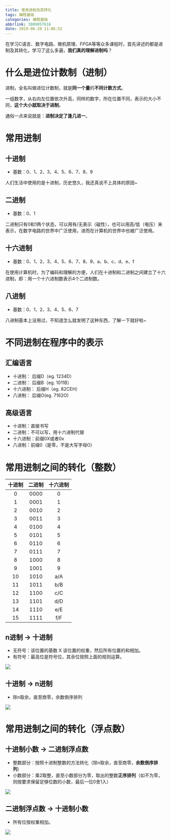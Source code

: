```yaml
---
title: 常用进制及其转化
tags: 编程基础
categories: 编程基础
abbrlink: 3809057616
date: 2019-06-20 11:06:52
---
```

在学习C语言、数字电路、微机原理、FPGA等等众多课程时，首先讲述的都是进制及其转化，学习了这么多遍，**我们真的理解进制吗**？

<!-- more -->

# 什么是进位计数制（进制）
进制，全名叫做进位计数制，就是**同一个量**的**不同计数方式**。

一组数字，从右向左位置依次升高，同样的数字，所在位置不同，表示的大小不同，**这个大小就取决于进制**。

通俗一点来说就是：**进制决定了逢几进一**。

# 常用进制
## 十进制

- 基数：0、1、2、3、4、5、6、7、8、9

人们生活中使用的是十进制，历史悠久，我还真说不上具体的原因~

## 二进制

- 基数：0、1

二进制只有0和1两个状态，可以用有/无表示（磁性），也可以用高/低（电压）来表示，在数字电路的世界中广泛使用，进而在计算机的世界中也被广泛使用。

## 十六进制

- 基数：0、1、2、3、4、5、6、7、8、9、a、b、c、d、e、f

在使用计算机时，为了编码和理解的方便，人们在十进制和二进制之间建立了十六进制，即：用一个十六进制数表示4个二进制数。

## 八进制

- 基数：0、1、2、3、4、5、6、7

八进制基本上没用过，不知道怎么就发明了这种东西，了解一下就好啦~

# 不同进制在程序中的表示
## 汇编语言

- 十进制：   后缀D（eg. 1234D）
- 二进制：   后缀B（eg. 1011B）
- 十六进制： 后缀H（eg. 82CEH）
- 八进制：  后缀O(eg. 7162O)

## 高级语言

- 十进制：直接书写
- 二进制：不可以写，用十六进制代替
- 十六进制：前缀0X或者0x
- 八进制：前缀0（是零，不是大写字母O）

# 常用进制之间的转化（整数）

|十进制|二进制|十六进制|
|:---:|:---:|:---:|
|0|0000|0|
|1|0001|1|
|2|0010|2|
|3|0011|3|
|4|0100|4|
|5|0101|5|
|6|0110|6|
|7|0111|7|
|8|1000|8|
|9|1001|9|
|10|1010|a/A|
|11|1011|b/B|
|12|1100|c/C|
|13|1101|d/D|
|14|1110|e/E|
|15|1111|f/F|

## n进制 -> 十进制

- 无符号：该位置的基数 X 该位置的权重，然后所有位置的和相加。
- 有符号：最高位是符号位，其余位按照上面的规则运算。


![](http://mculover666.cn/%E4%BA%8C%E8%BF%9B%E5%88%B6%E8%BD%AC%E5%8D%81%E8%BF%9B%E5%88%B6.jpg)


## 十进制 -> n进制

- 除n取余，直至商零，余数倒序排列

![](http://mculover666.cn/%E5%8D%81%E8%BF%9B%E5%88%B6%E8%BD%AC%E4%BA%8C%E8%BF%9B%E5%88%B6.jpg)

# 常用进制之间的转化（浮点数）

## 十进制小数 -> 二进制浮点数

- 整数部分：按照十进制整数的方法转化（除n取余，直至商零，**余数倒序排列**）
- 小数部分：乘2取整，直至小数部分为零，取出的整数**正序排列**（如不为零，则按要求保留足够位数的小数，最后一位0舍1入）

![](http://mculover666.cn/%E5%8D%81%E8%BF%9B%E5%88%B6%E6%B5%AE%E7%82%B9%E8%BD%AC%E4%BA%8C%E8%BF%9B%E5%88%B6.jpg)

## 二进制浮点数 -> 十进制小数

- 所有位按权重相加。

![](http://mculover666.cn/%E4%BA%8C%E8%BF%9B%E5%88%B6%E5%B0%8F%E6%95%B0%E8%BD%AC%E5%8D%81%E8%BF%9B%E5%88%B6%E6%96%B0.jpg)

